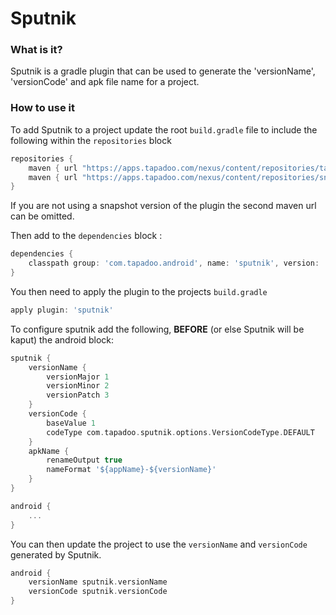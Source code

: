 # Sputnik #

### What is it? ###

Sputnik is a gradle plugin that can be used to generate the 'versionName', 'versionCode' and apk file name for a project.
 
### How to use it ###

To add Sputnik to a project update the root `build.gradle` file to include the following within the `repositories` block 

```groovy 
repositories {
    maven { url "https://apps.tapadoo.com/nexus/content/repositories/tapadoo" }
    maven { url "https://apps.tapadoo.com/nexus/content/repositories/snapshots/" }
}
```

If you are not using a snapshot version of the plugin the second maven url can be omitted.

Then add to the `dependencies` block :

```groovy
dependencies {
    classpath group: 'com.tapadoo.android', name: 'sputnik', version: '0.5.8'
}
```

You then need to apply the plugin to the projects `build.gradle`
 
```groovy 
apply plugin: 'sputnik'
```

To configure sputnik add the following, **BEFORE** (or else Sputnik will be kaput) the android block:

```groovy 
sputnik {
    versionName {
        versionMajor 1
        versionMinor 2
        versionPatch 3
    }
    versionCode {
        baseValue 1
        codeType com.tapadoo.sputnik.options.VersionCodeType.DEFAULT
    }
    apkName {
        renameOutput true
        nameFormat '${appName}-${versionName}'
    }
}

android {
    ...
}

```

You can then update the project to use the `versionName` and `versionCode` generated by Sputnik.
 
```groovy
android {
    versionName sputnik.versionName
    versionCode sputnik.versionCode
}

```